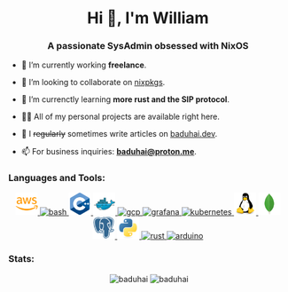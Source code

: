 <h1 align="center">Hi 👋, I'm William</h1>
<h3 align="center">A passionate SysAdmin obsessed with NixOS</h3>

- 🔭 I’m currently working **freelance**.

- 👯 I’m looking to collaborate on [nixpkgs](https://github.com/NixOS/nixpkgs/).

- 🌱 I’m currenctly learning **more rust and the SIP protocol**.

- 👨‍💻 All of my personal projects are available right here.

- 📝 I ~~regularly~~ sometimes write articles on [baduhai.dev](https://baduhai.dev).

- 📫 For business inquiries: **baduhai@proton.me**.

### Languages and Tools:

<p align="center"> <a href="https://aws.amazon.com" target="_blank" rel="noreferrer"> <img src="https://raw.githubusercontent.com/devicons/devicon/refs/heads/master/icons/amazonwebservices/amazonwebservices-plain-wordmark.svg" alt="aws" width="40" height="40"/> </a> <a href="https://www.gnu.org/software/bash/" target="_blank" rel="noreferrer"> <img src="https://www.svgrepo.com/download/353478/bash-icon.svg" alt="bash" width="40" height="40"/> </a> <a href="https://www.w3schools.com/cpp/" target="_blank" rel="noreferrer"> <img src="https://raw.githubusercontent.com/devicons/devicon/master/icons/cplusplus/cplusplus-original.svg" alt="cplusplus" width="40" height="40"/> </a> <a href="https://www.docker.com/" target="_blank" rel="noreferrer"> <img src="https://raw.githubusercontent.com/devicons/devicon/refs/heads/master/icons/docker/docker-original.svg" alt="docker" width="40" height="40"/> </a> <a href="https://cloud.google.com" target="_blank" rel="noreferrer"> <img src="https://www.vectorlogo.zone/logos/google_cloud/google_cloud-icon.svg" alt="gcp" width="40" height="40"/> </a> <a href="https://grafana.com" target="_blank" rel="noreferrer"> <img src="https://www.vectorlogo.zone/logos/grafana/grafana-icon.svg" alt="grafana" width="40" height="40"/> </a> <a href="https://kubernetes.io" target="_blank" rel="noreferrer"> <img src="https://www.vectorlogo.zone/logos/kubernetes/kubernetes-icon.svg" alt="kubernetes" width="40" height="40"/> </a> <a href="https://www.linux.org/" target="_blank" rel="noreferrer"> <img src="https://raw.githubusercontent.com/devicons/devicon/master/icons/linux/linux-original.svg" alt="linux" width="40" height="40"/> </a> <a href="https://www.mongodb.com/" target="_blank" rel="noreferrer"> <img src="https://raw.githubusercontent.com/devicons/devicon/refs/heads/master/icons/mongodb/mongodb-original.svg" alt="mongodb" width="40" height="40"/> </a> <a href="https://www.postgresql.org" target="_blank" rel="noreferrer"> <img src="https://raw.githubusercontent.com/devicons/devicon/refs/heads/master/icons/postgresql/postgresql-plain.svg" alt="postgresql" width="40" height="40"/> </a> <a href="https://www.python.org" target="_blank" rel="noreferrer"> <img src="https://raw.githubusercontent.com/devicons/devicon/master/icons/python/python-original.svg" alt="python" width="40" height="40"/> </a> <a href="https://www.rust-lang.org" target="_blank" rel="noreferrer"> <img src="https://rustacean.net/assets/cuddlyferris.svg" alt="rust" width="40" height="40"/> </a> <a href="https://www.arduino.cc/" target="_blank" rel="noreferrer"> <img src="https://cdn.worldvectorlogo.com/logos/arduino-1.svg" alt="arduino" width="40" height="40"/> </a> </p>

### Stats:

<p align="center">&nbsp;<img align="center" src="https://github-readme-stats.vercel.app/api/top-langs?username=baduhai&show_icons=true&locale=en&layout=compact" alt="baduhai" /> <img align="center" src="https://github-readme-stats.vercel.app/api?username=baduhai&show_icons=true&locale=en" alt="baduhai" /></p>


